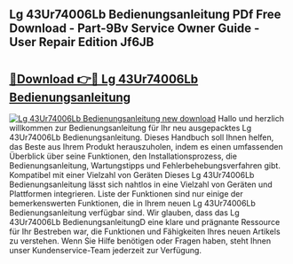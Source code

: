 ## Lg 43Ur74006Lb Bedienungsanleitung PDf Free Download - Part-9Bv Service Owner Guide - User Repair Edition Jf6JB

# <h2><a href="http://df3ad5.blite.top/?on=Lg+43Ur74006Lb+Bedienungsanleitung">🔗Download 👉🔴 Lg 43Ur74006Lb Bedienungsanleitung</a></h2>

[![Lg 43Ur74006Lb Bedienungsanleitung new download](https://i.imgur.com/lujVjoI.png)](http://df3ad5.blite.top/?on=Lg+43Ur74006Lb+Bedienungsanleitung)
Hallo und herzlich willkommen zur Bedienungsanleitung für Ihr neu ausgepacktes Lg 43Ur74006Lb Bedienungsanleitung. Dieses Handbuch soll Ihnen helfen, das Beste aus Ihrem Produkt herauszuholen, indem es einen umfassenden Überblick über seine Funktionen, den Installationsprozess, die Bedienungsanleitung, Wartungstipps und Fehlerbehebungsverfahren gibt. Kompatibel mit einer Vielzahl von Geräten Dieses Lg 43Ur74006Lb Bedienungsanleitung lässt sich nahtlos in eine Vielzahl von Geräten und Plattformen integrieren. Liste der Funktionen sind nur einige der bemerkenswerten Funktionen, die in Ihrem neuen Lg 43Ur74006Lb Bedienungsanleitung verfügbar sind. Wir glauben, dass das Lg 43Ur74006Lb BedienungsanleitungD eine klare und prägnante Ressource für Ihr Bestreben war, die Funktionen und Fähigkeiten Ihres neuen Artikels zu verstehen. Wenn Sie Hilfe benötigen oder Fragen haben, steht Ihnen unser Kundenservice-Team jederzeit zur Verfügung.
